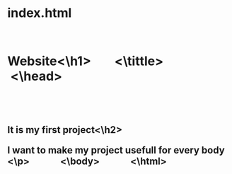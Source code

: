 # index.html
<html>
  <head>
    <tittle>
      <h1>Website<\h1>
        <\tittle>
          <\head>
            <body>
              
              <h2>It is my first project<\h2>
              <p>I want to make my project usefull for every body <\p>
              <\body>
              <\html>
